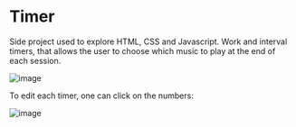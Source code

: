 # Timer
Side project used to explore HTML, CSS and Javascript. Work and interval timers, that allows the user to choose which music to play at the end of each session.

![image](https://user-images.githubusercontent.com/74168482/176022816-08907a06-73fc-48a5-80a5-39a8fe72b50b.png)

To edit each timer, one can click on the numbers:

![image](https://user-images.githubusercontent.com/74168482/176023302-f2339271-a226-465c-8e81-d90c70ac4267.png)



